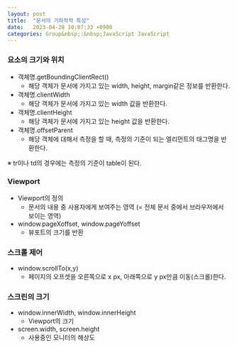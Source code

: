 ```yaml
---
layout: post
title:  "문서의 기하학적 특성"
date:   2023-04-28 10:07:33 +0900
categories: Group&nbsp;:&nbsp;JavaScript JavaScript
---
```


### 요소의 크기와 위치

- 객체명.getBoundingClientRect()
    - 해당 객체가 문서에 가지고 있는 width, height, margin같은 정보를 반환한다.
- 객체명.clientWidth
    - 해당 객체가 문서에 가지고 있는 width 값을 반환한다.
- 객체명.clientHeight
    - 해당 객체가 문서에 가지고 있는 height 값을 반환한다.
- 객체명.offsetParent
    - 해당 객체에 대해서 측정을 할 때, 측정의 기준이 되는 엘리먼트의 태그명을 반환한다.

※ tr이나 td의 경우에는 측정의 기준이 table이 된다.

### Viewport

- Viewport의 정의
    - 문서의 내용 중 사용자에게 보여주는 영역 (= 전체 문서 중에서 브라우저에서 보이는 영역)
- window.pageXoffset, window.pageYoffset
    - 뷰포트의 크기를 반환

### 스크롤 제어

- window.scrollTo(x,y)
    - 페이지의 오프셋을 오른쪽으로 x px, 아래쪽으로 y px만큼 이동(스크롤)한다.

### 스크린의 크기

- window.innerWidth, window.innerHeight
    - Viewport의 크기
- screen.width, screen.height
    - 사용중인 모니터의 해상도